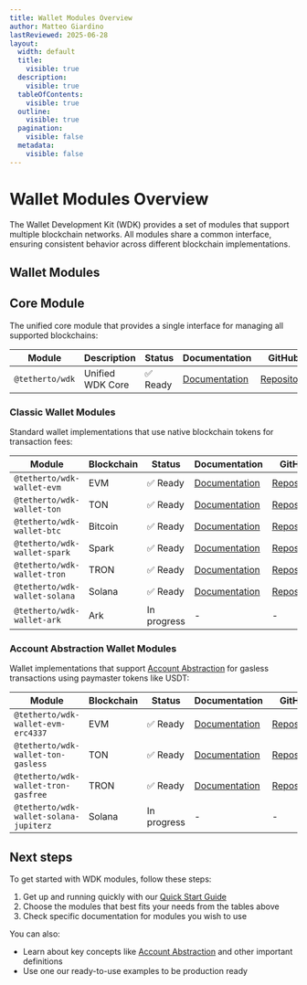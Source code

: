 ```yaml
---
title: Wallet Modules Overview
author: Matteo Giardino
lastReviewed: 2025-06-28
layout:
  width: default
  title:
    visible: true
  description:
    visible: true
  tableOfContents:
    visible: true
  outline:
    visible: true
  pagination:
    visible: false
  metadata:
    visible: false
---
```


# Wallet Modules Overview

The Wallet Development Kit (WDK) provides a set of modules that support multiple blockchain networks. All modules share a common interface, ensuring consistent behavior across different blockchain implementations.

## Wallet Modules

## Core Module

The unified core module that provides a single interface for managing all supported blockchains:

| Module | Description | Status | Documentation | GitHub |
|--------|-------------|--------|---------------|---------|
| `@tetherto/wdk` | Unified WDK Core | ✅ Ready | [Documentation](../core-module) | [Repository](https://github.com/tetherto/wdk-core) |


### Classic Wallet Modules

Standard wallet implementations that use native blockchain tokens for transaction fees:

| Module | Blockchain | Status | Documentation | GitHub |
|--------|------------|--------|---------------|---------|
| `@tetherto/wdk-wallet-evm` | EVM | ✅ Ready | [Documentation](./wallet-evm) | [Repository](https://github.com/tetherto/wdk-wallet-evm) |
| `@tetherto/wdk-wallet-ton` | TON | ✅ Ready | [Documentation](./wallet-ton) | [Repository](https://github.com/tetherto/wdk-wallet-ton) |
| `@tetherto/wdk-wallet-btc` | Bitcoin | ✅ Ready | [Documentation](./wallet-btc) | [Repository](https://github.com/tetherto/wdk-wallet-btc) |
| `@tetherto/wdk-wallet-spark` | Spark | ✅ Ready | [Documentation](./wallet-spark) | [Repository](https://github.com/tetherto/wdk-wallet-spark) |
| `@tetherto/wdk-wallet-tron` | TRON | ✅ Ready | [Documentation](./wallet-tron) | [Repository](https://github.com/tetherto/wdk-wallet-tron) |
| `@tetherto/wdk-wallet-solana` | Solana | ✅ Ready | [Documentation](./wallet-solana) | [Repository](https://github.com/tetherto/wdk-wallet-solana) |
| `@tetherto/wdk-wallet-ark` | Ark | In progress | - | - |

### Account Abstraction Wallet Modules

Wallet implementations that support [Account Abstraction](../../resources/concepts.md#account-abstraction) for gasless transactions using paymaster tokens like USDT:

| Module | Blockchain | Status | Documentation | GitHub |
|--------|------------|--------|---------------|---------|
| `@tetherto/wdk-wallet-evm-erc4337` | EVM | ✅ Ready | [Documentation](./wallet-evm-erc-4337) | [Repository](https://github.com/tetherto/wdk-wallet-evm-erc-4337) |
| `@tetherto/wdk-wallet-ton-gasless` | TON | ✅ Ready | [Documentation](./wallet-ton-gasless) | [Repository](https://github.com/tetherto/wdk-wallet-ton-gasless) |
| `@tetherto/wdk-wallet-tron-gasfree` | TRON | ✅ Ready | [Documentation](./wallet-tron-gasfree) | [Repository](https://github.com/tetherto/wdk-wallet-tron-gasfree) |
| `@tetherto/wdk-wallet-solana-jupiterz` | Solana | In progress | - | - |

## Next steps

To get started with WDK modules, follow these steps:

1. Get up and running quickly with our [Quick Start Guide](../../start-building/nodejs-bare-quickstart.md)
2. Choose the modules that best fits your needs from the tables above 
3. Check specific documentation for modules you wish to use

You can also:

- Learn about key concepts like [Account Abstraction](../../resources/concepts.md#account-abstraction) and other important definitions
- Use one our ready-to-use examples to be production ready